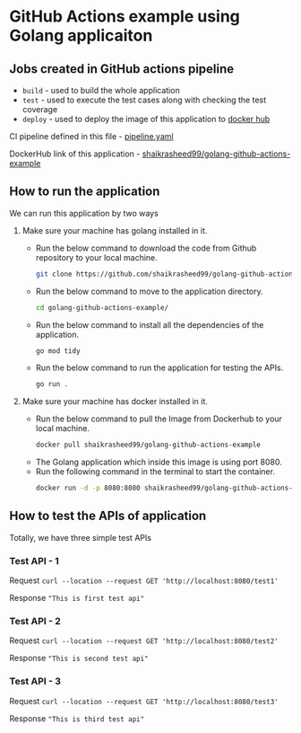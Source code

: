 # GitHub Actions example using Golang applicaiton

## Jobs created in GitHub actions pipeline

- `build` - used to build the whole application
- `test` - used to execute the test cases along with checking the test coverage
- `deploy` - used to deploy the image of this application to [docker hub](https://hub.docker.com/r/shaikrasheed99/golang-github-actions-example)

CI pipeline defined in this file - [pipeline.yaml](.github/workflows/pipeline.yaml)

DockerHub link of this application - [shaikrasheed99/golang-github-actions-example](https://hub.docker.com/r/shaikrasheed99/golang-github-actions-example)

## How to run the application

We can run this application by two ways

1. Make sure your machine has golang installed in it. 
    - Run the below command to download the code from Github repository to your local machine.
        ```bash
        git clone https://github.com/shaikrasheed99/golang-github-actions-example.git
        ```
    - Run the below command to move to the application directory.
        ```bash
        cd golang-github-actions-example/
        ``` 
    - Run the below command to install all the dependencies of the application. 
        ```bash
        go mod tidy
        ``` 
    - Run the below command to run the application for testing the APIs. 
        ```bash
        go run .
        ``` 

2. Make sure your machine has docker installed in it. 
    - Run the below command to pull the Image from Dockerhub to your local machine.
        ```bash
        docker pull shaikrasheed99/golang-github-actions-example
        ``` 
    - The Golang application which inside this image is using port 8080.
    - Run the following command in the terminal to start the container.
        ```bash
        docker run -d -p 8080:8080 shaikrasheed99/golang-github-actions-example
        ``` 

## How to test the APIs of application

Totally, we have three simple test APIs

### Test API - 1

Request `curl --location --request GET 'http://localhost:8080/test1'`

Response `"This is first test api"`

### Test API - 2

Request `curl --location --request GET 'http://localhost:8080/test2'`

Response `"This is second test api"`

### Test API - 3

Request `curl --location --request GET 'http://localhost:8080/test3'`

Response `"This is third test api"`